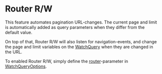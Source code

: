 # Router R/W

This feature automates pagination URL-changes.
The current page and limit is automatically added as query parameters when they differ from the default value.

On top of that, Router R/W will also listen for navigation-events, and change the page and limit variables on the [WatchQuery](../api-reference/watch-query.md) when they are changed in the URL. 

To enabled Router R/W, simply define the [router](../api-reference/watch-query.md#router)-parameter in [WatchQueryOptions](../api-reference/watch-query.md#options).
